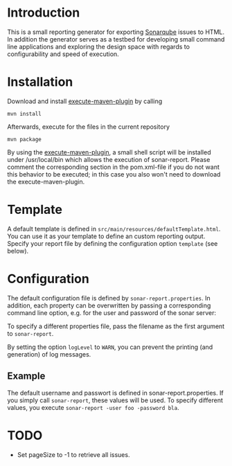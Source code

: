 # Introduction

This is a small reporting generator for exporting [Sonarqube](http://www.sonarqube.org/) issues to HTML. In addition
the generator serves as a testbed for developing small command line applications and exploring the design space with
regards to configurability and speed of execution.


# Installation

Download and install [execute-maven-plugin](https://github.com/mlesniak/execute-maven-plugin) by calling

    mvn install

Afterwards, execute for the files in the current repository

    mvn package

By using the [execute-maven-plugin](https://github.com/mlesniak/execute-maven-plugin), a small shell script will be
installed under /usr/local/bin which allows the execution of sonar-report. Please comment the corresponding section
in the pom.xml-file if you do not want this behavior to be executed; in this case you also won't need to download the
execute-maven-plugin.

# Template

A default template is defined in ```src/main/resources/defaultTemplate.html```. You can use it as your template to
define an custom reporting output. Specify your report file by defining the configuration option ```template``` (see below).

# Configuration

The default configuration file is defined by ```sonar-report.properties```. In addition, each property can be
overwritten by passing a corresponding command line option, e.g. for the user and password of the sonar server:

To specify a different properties file, pass the filename as the first argument to ```sonar-report```.

By setting the option ```logLevel``` to ```WARN```, you can prevent the printing (and generation) of log messages.

## Example

The default username and passwort is defined in sonar-report.properties. If you simply call ```sonar-report```, these
values will be used. To specify different values, you execute ```sonar-report -user foo -password bla```.

# TODO

* Set pageSize to -1 to retrieve all issues.

